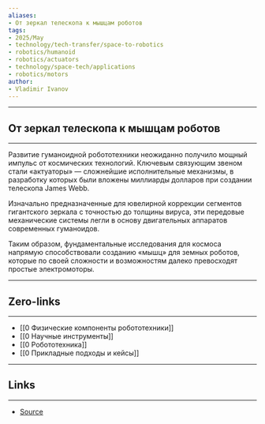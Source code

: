 ```yaml
---
aliases: 
- От зеркал телескопа к мышцам роботов 
tags:
- 2025/May
- technology/tech-transfer/space-to-robotics
- robotics/humanoid
- robotics/actuators
- technology/space-tech/applications
- robotics/motors
author:
- Vladimir Ivanov
---
```

-----
##  От зеркал телескопа к мышцам роботов 
-----
Развитие гуманоидной робототехники неожиданно получило мощный импульс от космических технологий. Ключевым связующим звеном стали «актуаторы» — сложнейшие исполнительные механизмы, в разработку которых были вложены миллиарды долларов при создании телескопа James Webb.

Изначально предназначенные для ювелирной коррекции сегментов гигантского зеркала с точностью до толщины вируса, эти передовые механические системы легли в основу двигательных аппаратов современных гуманоидов. 

Таким образом, фундаментальные исследования для космоса напрямую способствовали созданию «мышц» для земных роботов, которые по своей сложности и возможностям далеко превосходят простые электромоторы.

---
## Zero-links
---
- [[0 Физические компоненты робототехники]]
- [[0 Научные инструменты]]
- [[0 Робототехника]]
- [[0 Прикладные подходы и кейсы]]

---
## Links
---
- [Source](https://t.me/turboproject/1684)